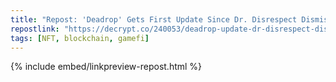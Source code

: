 ```yaml
---
title: "Repost: 'Deadrop' Gets First Update Since Dr. Disrespect Dismissal—Only for NFT Holders - Decrypt"
repostlink: "https://decrypt.co/240053/deadrop-update-dr-disrespect-dismissal-only-nft-holders"
tags: [NFT, blockchain, gamefi]
---
```


{% include embed/linkpreview-repost.html %}
